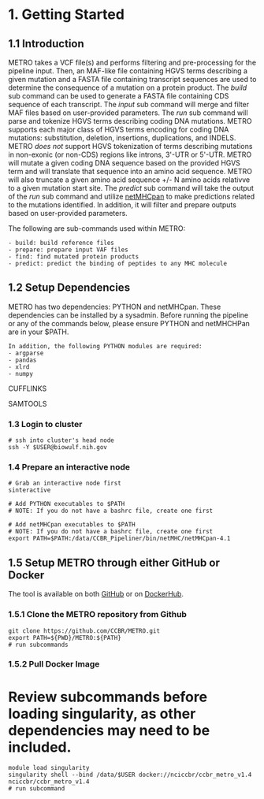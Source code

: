 # 1. Getting Started

## 1.1 Introduction
METRO takes a VCF file(s) and performs filtering and pre-processing for the pipeline input. Then, an MAF-like file containing HGVS terms describing a given mutation and a FASTA file containing transcript sequences are used to determine the consequence of a mutation on a protein product. The *build* sub command can be used to generate a FASTA file containing CDS sequence of each transcript. The *input* sub command will merge and filter MAF files based on user-provided parameters. The *run* sub command will parse and tokenize HGVS terms describing coding DNA mutations. METRO supports each major class of HGVS terms encoding for coding DNA mutations: substitution, deletion, insertions, duplications, and INDELS. METRO _does not_ support HGVS tokenization of terms describing mutations in non-exonic (or non-CDS) regions like introns, 3'-UTR or 5'-UTR. METRO will mutate a given coding DNA sequence based on the provided HGVS term and will translate that sequence into an amino acid sequence. METRO will also truncate a given amino acid sequence +/- N amino acids relativve to a given mutation start site. The *predict* sub command will take the output of the *run* sub command and utilize [netMHCpan](https://services.healthtech.dtu.dk/service.php?NetMHCpan-4.1) to make predictions related to the mutations identified. In addition, it will filter and prepare outputs based on user-provided parameters.

The following are sub-commands used within METRO:

    - build: build reference files
    - prepare: prepare input VAF files
    - find: find mutated protein products
    - predict: predict the binding of peptides to any MHC molecule 

## 1.2 Setup Dependencies

METRO has two dependencies: PYTHON and netMHCpan. These dependencies can be installed by a sysadmin. Before running the pipeline or any of the commands below, please ensure PYTHON and netMHCHPan are in your $PATH. 

    In addition, the following PYTHON modules are required:
    - argparse
    - pandas
    - xlrd
    - numpy

CUFFLINKS

SAMTOOLS


### 1.3 Login to cluster
```
# ssh into cluster's head node
ssh -Y $USER@biowulf.nih.gov
```

### 1.4 Prepare an interactive node
```
# Grab an interactive node first
sinteractive

# Add PYTHON executables to $PATH 
# NOTE: If you do not have a bashrc file, create one first

# Add netMHCpan executables to $PATH
# NOTE: If you do not have a bashrc file, create one first
export PATH=$PATH:/data/CCBR_Pipeliner/bin/netMHC/netMHCpan-4.1
```

## 1.5 Setup METRO through either GitHub or Docker
The tool is available on both [GitHub](https://github.com/CCBR/METRO) or on [DockerHub](https://hub.docker.com/r/nciccbr/ccbr_metro_v1.4).

### 1.5.1 Clone the METRO repository from Github
```
git clone https://github.com/CCBR/METRO.git
export PATH=${PWD}/METRO:${PATH}
# run subcommands
```

### 1.5.2 Pull Docker Image
# Review subcommands before loading singularity, as other dependencies may need to be included.
```
module load singularity
singularity shell --bind /data/$USER docker://nciccbr/ccbr_metro_v1.4 nciccbr/ccbr_metro_v1.4
# run subcommand
```